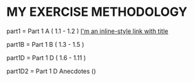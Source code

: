 # MY EXERCISE METHODOLOGY
part1 = Part 1 A ( 1.1 - 1.2 ) [I'm an inline-style link with title](https://www.google.com "Google's Homepage")

part1B = Part 1 B ( 1.3 - 1.5 )

part1D = Part 1 D ( 1.6 - 1.11 )

part1D2 = Part 1 D Anecdotes ()
